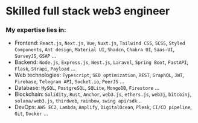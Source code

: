 # Skilled full stack web3 engineer

### My expertise lies in:
- Frontend: `React.js`, `Next.js`, `Vue`, `Nuxt.js`, `Tailwind CSS`, `SCSS`, `Styled Components`, `Ant design`, `Material UI`, `Shadcn`, `Chakra UI`, `Saas-UI`, `SurveyJS`, `GSAP` ...
- Backend: `Node.js`, `Express.js`, `Nest.js`, `Laravel`, `Spring Boot`, `FastAPI`, `Flask`, `Strapi`, `Payload` ...
- Web technologies: `Typescript`, `SEO optimization`, `REST`, `GraphQL`, `JWT`, `Firebase`, `Telegram API`, `Socket.io`, `PeerJS` ...
- Database: `MySQL`, `PostgreSQL`, `SQLite`, `MongoDB`, `Firestore` ...
- Blockchain: `Solidity`, `Rust`, `Anchor`, `web3.js`, `ethers.js`, `web3j`, `bitcoinj`, `solana/web3.js`, `thirdweb`, `rainbow`, `swing api/sdk`...
- DevOps: `AWS EC2`, `Lambda`, `Amplify`, `DigitalOcean`, `Plesk`, `CI/CD pipeline`, `Git`, `Docker` ...
